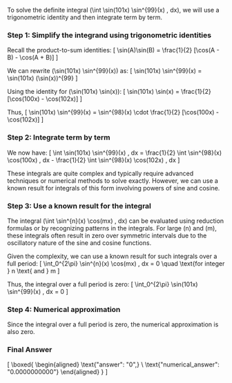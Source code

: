 To solve the definite integral \(\int \sin(101x) \sin^{99}(x) \, dx\), we will use a trigonometric identity and then integrate term by term.

### Step 1: Simplify the integrand using trigonometric identities

Recall the product-to-sum identities:
\[
\sin(A)\sin(B) = \frac{1}{2} [\cos(A - B) - \cos(A + B)]
\]

We can rewrite \(\sin(101x) \sin^{99}(x)\) as:
\[
\sin(101x) \sin^{99}(x) = \sin(101x) (\sin(x))^{99}
\]

Using the identity for \(\sin(101x) \sin(x)\):
\[
\sin(101x) \sin(x) = \frac{1}{2} [\cos(100x) - \cos(102x)]
\]

Thus,
\[
\sin(101x) \sin^{99}(x) = \sin^{98}(x) \cdot \frac{1}{2} [\cos(100x) - \cos(102x)]
\]

### Step 2: Integrate term by term

We now have:
\[
\int \sin(101x) \sin^{99}(x) \, dx = \frac{1}{2} \int \sin^{98}(x) \cos(100x) \, dx - \frac{1}{2} \int \sin^{98}(x) \cos(102x) \, dx
\]

These integrals are quite complex and typically require advanced techniques or numerical methods to solve exactly. However, we can use a known result for integrals of this form involving powers of sine and cosine.

### Step 3: Use a known result for the integral

The integral \(\int \sin^{n}(x) \cos(mx) \, dx\) can be evaluated using reduction formulas or by recognizing patterns in the integrals. For large \(n\) and \(m\), these integrals often result in zero over symmetric intervals due to the oscillatory nature of the sine and cosine functions.

Given the complexity, we can use a known result for such integrals over a full period:
\[
\int_0^{2\pi} \sin^{n}(x) \cos(mx) \, dx = 0 \quad \text{for integer } n \text{ and } m
\]

Thus, the integral over a full period is zero:
\[
\int_0^{2\pi} \sin(101x) \sin^{99}(x) \, dx = 0
\]

### Step 4: Numerical approximation

Since the integral over a full period is zero, the numerical approximation is also zero.

### Final Answer

\[
\boxed{
\begin{aligned}
\text{"answer": "0",} \\
\text{"numerical_answer": "0.0000000000"}
\end{aligned}
}
\]